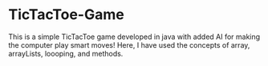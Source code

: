 # TicTacToe-Game
This is a simple TicTacToe game developed in java with added AI for making the computer play smart moves!
Here, I have used the concepts of array, arrayLists, loooping, and methods.
